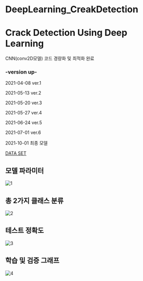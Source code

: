 # DeepLearning_CreakDetection
# Crack Detection Using Deep Learning
CNN(conv2D모델) 코드 경량화 및 최적화 완료

### -version up-
2021-04-08 ver.1

2021-05-13 ver.2

2021-05-20 ver.3

2021-05-27 ver.4

2021-06-24 ver.5

2021-07-01 ver.6

2021-10-01 최종 모델

[DATA SET](https://www.kaggle.com/aniruddhsharma/structural-defects-network-concrete-crack-images)

## 모델 파라미터
![1](https://user-images.githubusercontent.com/76561461/143763436-07901784-42ae-4d6d-a811-e4cda3d33513.PNG)

## 총 2가지 클래스 분류
![2](https://user-images.githubusercontent.com/76561461/143763432-7ed0b008-687b-46f9-bd9c-8ba5ca0220f2.PNG)

## 테스트 정확도
![3](https://user-images.githubusercontent.com/76561461/143763433-3d5d61e6-6fd7-4d28-b1c0-9927e9a47397.PNG)

## 학습 및 검증 그래프
![4](https://user-images.githubusercontent.com/76561461/143763434-8642bdac-456a-47b7-9c12-393165704917.PNG)



